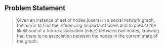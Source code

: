 ## Problem Statement

> Given an instance of set of nodes (users) in a social network graph, the aim is to find the influencing (important) users and to predict the likelihood of a future association (edge) between two nodes, knowing that there is no association between the nodes in the current state of the graph.
